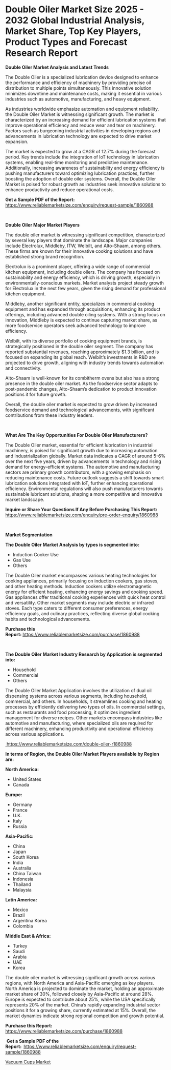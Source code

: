 <p><h1>Double Oiler Market Size 2025 - 2032 Global Industrial Analysis, Market Share, Top Key Players, Product Types and Forecast Research Report</h1></p><p><strong>Double Oiler Market Analysis and Latest Trends</strong></p>
<p><p>The Double Oiler is a specialized lubrication device designed to enhance the performance and efficiency of machinery by providing precise oil distribution to multiple points simultaneously. This innovative solution minimizes downtime and maintenance costs, making it essential in various industries such as automotive, manufacturing, and heavy equipment. </p><p>As industries worldwide emphasize automation and equipment reliability, the Double Oiler Market is witnessing significant growth. The market is characterized by an increasing demand for efficient lubrication systems that improve operational efficiency and reduce wear and tear on machinery. Factors such as burgeoning industrial activities in developing regions and advancements in lubrication technology are expected to drive market expansion.</p><p>The market is expected to grow at a CAGR of 12.7% during the forecast period. Key trends include the integration of IoT technology in lubrication systems, enabling real-time monitoring and predictive maintenance. Additionally, increasing awareness of sustainability and energy efficiency is pushing manufacturers toward optimizing lubrication practices, further boosting the adoption of double oiler systems. Overall, the Double Oiler Market is poised for robust growth as industries seek innovative solutions to enhance productivity and reduce operational costs.</p></p>
<p><strong>Get a Sample PDF of the Report:&nbsp;</strong> <a href="https://www.reliablemarketsize.com/enquiry/request-sample/1860988?utm_campaign=2303&utm_medium=2&utm_source=Github&utm_content=ia&utm_term=09022025&utm_id=double-oiler">https://www.reliablemarketsize.com/enquiry/request-sample/1860988</a></p>
<p>&nbsp;</p>
<p><strong>Double Oiler Major Market Players</strong></p>
<p><p>The double oiler market is witnessing significant competition, characterized by several key players that dominate the landscape. Major companies include Electrolux, Middleby, ITW, Welbilt, and Alto-Shaam, among others. These firms are known for their innovative cooking solutions and have established strong brand recognition.</p><p>Electrolux is a prominent player, offering a wide range of commercial kitchen equipment, including double oilers. The company has focused on sustainability and energy efficiency, which is driving growth, especially in environmentally-conscious markets. Market analysts project steady growth for Electrolux in the next few years, given the rising demand for professional kitchen equipment.</p><p>Middleby, another significant entity, specializes in commercial cooking equipment and has expanded through acquisitions, enhancing its product offerings, including advanced double oiling systems. With a strong focus on innovation, Middleby is expected to continue capturing market share, as more foodservice operators seek advanced technology to improve efficiency.</p><p>Welbilt, with its diverse portfolio of cooking equipment brands, is strategically positioned in the double oiler segment. The company has reported substantial revenues, reaching approximately $1.3 billion, and is focused on expanding its global reach. Welbilt’s investments in R&D are projected to drive growth, aligning with industry trends towards automation and connectivity.</p><p>Alto-Shaam is well-known for its combitherm ovens but also has a strong presence in the double oiler market. As the foodservice sector adapts to post-pandemic changes, Alto-Shaam’s dedication to product innovation positions it for future growth.</p><p>Overall, the double oiler market is expected to grow driven by increased foodservice demand and technological advancements, with significant contributions from these industry leaders.</p></p>
<p>&nbsp;</p>
<p><strong>What Are The Key Opportunities For Double Oiler Manufacturers?</strong></p>
<p><p>The Double Oiler market, essential for efficient lubrication in industrial machinery, is poised for significant growth due to increasing automation and industrialization globally. Market data indicates a CAGR of around 5-6% over the next five years, driven by advancements in technology and rising demand for energy-efficient systems. The automotive and manufacturing sectors are primary growth contributors, with a growing emphasis on reducing maintenance costs. Future outlook suggests a shift towards smart lubrication solutions integrated with IoT, further enhancing operational efficiency. Environmental regulations will also push manufacturers towards sustainable lubricant solutions, shaping a more competitive and innovative market landscape.</p></p>
<p><strong>Inquire or Share Your Questions If Any Before Purchasing This Report:</strong> <a href="https://www.reliablemarketsize.com/enquiry/pre-order-enquiry/1860988?utm_campaign=2303&utm_medium=2&utm_source=Github&utm_content=ia&utm_term=09022025&utm_id=double-oiler">https://www.reliablemarketsize.com/enquiry/pre-order-enquiry/1860988</a></p>
<p>&nbsp;</p>
<p><strong>Market Segmentation</strong></p>
<p><strong>The Double Oiler Market Analysis by types is segmented into:</strong></p>
<p><ul><li>Induction Cooker Use</li><li>Gas Use</li><li>Others</li></ul></p>
<p><p>The Double Oiler market encompasses various heating technologies for cooking appliances, primarily focusing on induction cookers, gas stoves, and other heating methods. Induction cookers utilize electromagnetic energy for efficient heating, enhancing energy savings and cooking speed. Gas appliances offer traditional cooking experiences with quick heat control and versatility. Other market segments may include electric or infrared stoves. Each type caters to different consumer preferences, energy efficiency goals, and culinary practices, reflecting diverse global cooking habits and technological advancements.</p></p>
<p><strong>Purchase this Report:&nbsp;</strong><a href="https://www.reliablemarketsize.com/purchase/1860988?utm_campaign=2303&utm_medium=2&utm_source=Github&utm_content=ia&utm_term=09022025&utm_id=double-oiler">https://www.reliablemarketsize.com/purchase/1860988</a></p>
<p>&nbsp;</p>
<p><strong>The Double Oiler Market Industry Research by Application is segmented into:</strong></p>
<p><ul><li>Household</li><li>Commercial</li><li>Others</li></ul></p>
<p><p>The Double Oiler Market Application involves the utilization of dual oil dispensing systems across various segments, including household, commercial, and others. In households, it streamlines cooking and heating processes by efficiently delivering two types of oils. In commercial settings, such as restaurants and food processing, it optimizes ingredient management for diverse recipes. Other markets encompass industries like automotive and manufacturing, where specialized oils are required for different machinery, enhancing productivity and operational efficiency across various applications.</p></p>
<p><a href="https://www.reliablemarketsize.com/double-oiler-r1860988?utm_campaign=2303&utm_medium=2&utm_source=Github&utm_content=ia&utm_term=09022025&utm_id=double-oiler">&nbsp;https://www.reliablemarketsize.com/double-oiler-r1860988</a></p>
<p><strong>In terms of Region, the Double Oiler Market Players available by Region are:</strong></p>
<p>
    <p> <strong> North America: </strong>
        <ul>
            <li>United States</li>
            <li>Canada</li>
        </ul>
        </p> 
    <p> <strong> Europe: </strong>
        <ul>
            <li>Germany</li>
            <li>France</li>
            <li>U.K.</li>
            <li>Italy</li>
            <li>Russia</li>
        </ul>
        </p> 
    <p> <strong> Asia-Pacific: </strong>
        <ul>
            <li>China</li>
            <li>Japan</li>
            <li>South Korea</li>
            <li>India</li>
            <li>Australia</li>
            <li>China Taiwan</li>
            <li>Indonesia</li>
            <li>Thailand</li>
            <li>Malaysia</li>
        </ul>
        </p> 
    <p> <strong> Latin America: </strong>
        <ul>
            <li>Mexico</li>
            <li>Brazil</li>
            <li>Argentina Korea</li>
            <li>Colombia</li>
        </ul>
        </p> 
    <p> <strong> Middle East & Africa: </strong>
        <ul>
            <li>Turkey</li>
            <li>Saudi</li>
            <li>Arabia</li>
            <li>UAE</li>
            <li>Korea</li>
        </ul>
    </p>
    </p>
<p><p>The double oiler market is witnessing significant growth across various regions, with North America and Asia-Pacific emerging as key players. North America is projected to dominate the market, holding an approximate market share of 30%, followed closely by Asia-Pacific at around 28%. Europe is expected to contribute about 25%, while the USA specifically represents 20% of the market. China’s rapidly expanding industrial sector positions it for a growing share, currently estimated at 15%. Overall, the market dynamics indicate strong regional competition and growth potential.</p></p>
<p><strong>Purchase this Report: </strong><a href="https://www.reliablemarketsize.com/purchase/1860988?utm_campaign=2303&utm_medium=2&utm_source=Github&utm_content=ia&utm_term=09022025&utm_id=double-oiler">https://www.reliablemarketsize.com/purchase/1860988</a></p>
<p>&nbsp;<strong>Get a Sample PDF of the Report:&nbsp;&nbsp;</strong><a href="https://www.reliablemarketsize.com/enquiry/request-sample/1860988?utm_campaign=2303&utm_medium=2&utm_source=Github&utm_content=ia&utm_term=09022025&utm_id=double-oiler">https://www.reliablemarketsize.com/enquiry/request-sample/1860988</a></p>
<p><strong></strong></p>
<p><p><a href="https://github.com/pearlinewhite4692/Market-Research-Report-List-1/blob/main/vacuum-cups-market.md?utm_campaign=2303&utm_medium=2&utm_source=Github&utm_content=ia&utm_term=09022025&utm_id=double-oiler">Vacuum Cups Market</a></p></p>